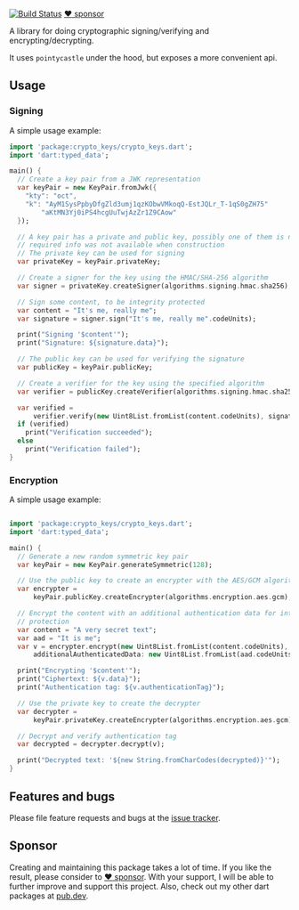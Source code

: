 
[![Build Status](https://travis-ci.org/appsup-dart/crypto_keys.svg?branch=master)](https://travis-ci.org/appsup-dart/crypto_keys)
[:heart: sponsor](https://github.com/sponsors/rbellens)

A library for doing cryptographic signing/verifying and encrypting/decrypting.

It uses `pointycastle` under the hood, but exposes a more convenient 
api.



## Usage

### Signing 

A simple usage example:

```dart
import 'package:crypto_keys/crypto_keys.dart';
import 'dart:typed_data';

main() {
  // Create a key pair from a JWK representation
  var keyPair = new KeyPair.fromJwk({
    "kty": "oct",
    "k": "AyM1SysPpbyDfgZld3umj1qzKObwVMkoqQ-EstJQLr_T-1qS0gZH75"
        "aKtMN3Yj0iPS4hcgUuTwjAzZr1Z9CAow"
  });

  // A key pair has a private and public key, possibly one of them is null, if
  // required info was not available when construction
  // The private key can be used for signing
  var privateKey = keyPair.privateKey;

  // Create a signer for the key using the HMAC/SHA-256 algorithm
  var signer = privateKey.createSigner(algorithms.signing.hmac.sha256);

  // Sign some content, to be integrity protected
  var content = "It's me, really me";
  var signature = signer.sign("It's me, really me".codeUnits);

  print("Signing '$content'");
  print("Signature: ${signature.data}");

  // The public key can be used for verifying the signature
  var publicKey = keyPair.publicKey;

  // Create a verifier for the key using the specified algorithm
  var verifier = publicKey.createVerifier(algorithms.signing.hmac.sha256);

  var verified =
      verifier.verify(new Uint8List.fromList(content.codeUnits), signature);
  if (verified)
    print("Verification succeeded");
  else
    print("Verification failed");
}
```

### Encryption

A simple usage example:

```dart

import 'package:crypto_keys/crypto_keys.dart';
import 'dart:typed_data';

main() {
  // Generate a new random symmetric key pair
  var keyPair = new KeyPair.generateSymmetric(128);

  // Use the public key to create an encrypter with the AES/GCM algorithm
  var encrypter =
      keyPair.publicKey.createEncrypter(algorithms.encryption.aes.gcm);

  // Encrypt the content with an additional authentication data for integrity
  // protection
  var content = "A very secret text";
  var aad = "It is me";
  var v = encrypter.encrypt(new Uint8List.fromList(content.codeUnits),
      additionalAuthenticatedData: new Uint8List.fromList(aad.codeUnits));

  print("Encrypting '$content'");
  print("Ciphertext: ${v.data}");
  print("Authentication tag: ${v.authenticationTag}");

  // Use the private key to create the decrypter
  var decrypter =
      keyPair.privateKey.createEncrypter(algorithms.encryption.aes.gcm);

  // Decrypt and verify authentication tag
  var decrypted = decrypter.decrypt(v);

  print("Decrypted text: '${new String.fromCharCodes(decrypted)}'");
}

```

## Features and bugs

Please file feature requests and bugs at the [issue tracker][tracker].

[tracker]: https://github.com/appsup-dart/crypto_keys/issues


## Sponsor

Creating and maintaining this package takes a lot of time. If you like the result, please consider to [:heart: sponsor](https://github.com/sponsors/rbellens). 
With your support, I will be able to further improve and support this project.
Also, check out my other dart packages at [pub.dev](https://pub.dev/packages?q=publisher%3Aappsup.be).



